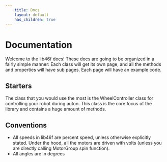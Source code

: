```yaml
---
    title: Docs
    layout: default
    has_children: true
---
```

# Documentation
Welcome to the lib46f docs! These docs are going to be organized in a fairly simple manner: Each class will get its own page, and all the methods and properties will have sub pages. Each page will have an example code. 

## Starters
The class that you would use the most is the WheelController class for controlling your robot during auton. This class is the core focus of the library and contains a huge amount of methods. 

## Conventions
- All speeds in lib46f are percent speed, unless otherwise explicitly stated. Under the hood, all the motors are driven with volts (unless you are directly calling MotorGroup spin function). 
- All angles are in degrees